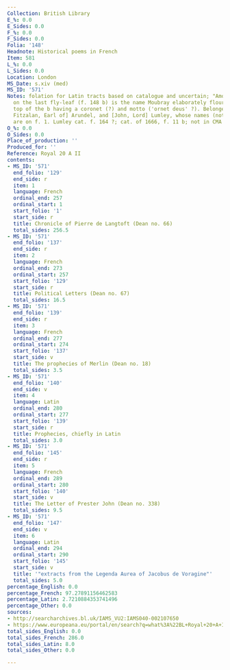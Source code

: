 ```yaml
---
Collection: British Library
E_%: 0.0
E_Sides: 0.0
F_%: 0.0
F_Sides: 0.0
Folia: '148'
Headnote: Historical poems in French
Item: 581
L_%: 0.0
L_Sides: 0.0
Location: London
MS_Date: s.xiv (med)
MS_ID: '571'
Notes: folation for Latin tracts based on catalogue and uncertain; "Among scribblings
  on the last fly-leaf (f. 148 b) is the name Moubray elaborately flourished, the
  top of the b having a coronet (?) and motto ('ornet deus' ?). Belonged to [Henry
  Fitzalan, Earl of] Arundel, and [John, Lord] Lumley, whose names (not autograph)
  are on f. 1. Lumley cat. f. 164 ?; cat. of 1666, f. 11 b; not in CMA ."
O_%: 0.0
O_Sides: 0.0
Place_of_production: ''
Produced_for: ''
Reference: Royal 20 A II
contents:
- MS_ID: '571'
  end_folio: '129'
  end_side: r
  item: 1
  language: French
  ordinal_end: 257
  ordinal_start: 1
  start_folio: '1'
  start_side: r
  title: Chronicle of Pierre de Langtoft (Dean no. 66)
  total_sides: 256.5
- MS_ID: '571'
  end_folio: '137'
  end_side: r
  item: 2
  language: French
  ordinal_end: 273
  ordinal_start: 257
  start_folio: '129'
  start_side: r
  title: Political Letters (Dean no. 67)
  total_sides: 16.5
- MS_ID: '571'
  end_folio: '139'
  end_side: r
  item: 3
  language: French
  ordinal_end: 277
  ordinal_start: 274
  start_folio: '137'
  start_side: v
  title: The prophecies of Merlin (Dean no. 18)
  total_sides: 3.5
- MS_ID: '571'
  end_folio: '140'
  end_side: v
  item: 4
  language: Latin
  ordinal_end: 280
  ordinal_start: 277
  start_folio: '139'
  start_side: r
  title: Prophecies, chiefly in Latin
  total_sides: 3.0
- MS_ID: '571'
  end_folio: '145'
  end_side: r
  item: 5
  language: French
  ordinal_end: 289
  ordinal_start: 280
  start_folio: '140'
  start_side: v
  title: The Letter of Prester John (Dean no. 338)
  total_sides: 9.5
- MS_ID: '571'
  end_folio: '147'
  end_side: v
  item: 6
  language: Latin
  ordinal_end: 294
  ordinal_start: 290
  start_folio: '145'
  start_side: v
  title: '"extracts from the Legenda Aurea of Jacobus de Voragine"'
  total_sides: 5.0
percentage_English: 0.0
percentage_French: 97.27891156462583
percentage_Latin: 2.7210884353741496
percentage_Other: 0.0
sources:
- http://searcharchives.bl.uk/IAMS_VU2:IAMS040-002107650
- https://www.europeana.eu/portal/en/search?q=what%3A%22BL+Royal+20+A+II%22&view=grid
total_sides_English: 0.0
total_sides_French: 286.0
total_sides_Latin: 8.0
total_sides_Other: 0.0

---
```

